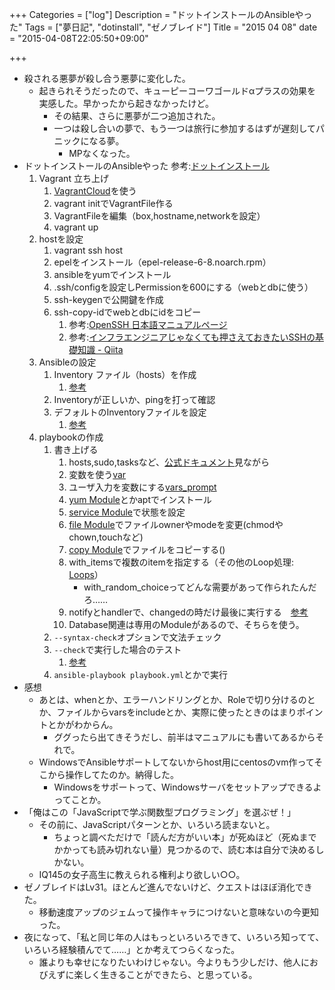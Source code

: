 +++
Categories = ["log"]
Description = "ドットインストールのAnsibleやった"
Tags = ["夢日記", "dotinstall", "ゼノブレイド"]
Title = "2015 04 08"
date = "2015-04-08T22:05:50+09:00"

+++


* 殺される悪夢が殺し合う悪夢に変化した。
	* 起きられそうだったので、キューピーコーワゴールドαプラスの効果を実感した。早かったから起きなかったけど。
		* その結果、さらに悪夢が二つ追加された。
		* 一つは殺し合いの夢で、もう一つは旅行に参加するはずが遅刻してパニックになる夢。
			* MPなくなった。
* ドットインストールのAnsibleやった 参考:[ドットインストール](http://dotinstall.com/lessons/basic_ansible/)
	1. Vagrant 立ち上げ
		1. [VagrantCloud](https://vagrantcloud.com/)を使う
		2. vagrant initでVagrantFile作る
		3. VagrantFileを編集（box,hostname,networkを設定）
		4. vagrant up
	2. hostを設定
		1. vagrant ssh host
		2. epelをインストール（epel-release-6-8.noarch.rpm）
		3. ansibleをyumでインストール
		4. .ssh/configを設定しPermissionを600にする（webとdbに使う）
		5. ssh-keygenで公開鍵を作成
		6. ssh-copy-idでwebとdbにidをコピー
			1. 参考:[OpenSSH 日本語マニュアルページ](http://www.unixuser.org/~euske/doc/openssh/jman/)
			2. 参考:[インフラエンジニアじゃなくても押さえておきたいSSHの基礎知識 - Qiita](http://qiita.com/tag1216/items/5d06bad7468f731f590e)
	3. Ansibleの設定
		1. Inventory ファイル（hosts）を作成
			1. [参考](http://docs.ansible.com/intro_inventory.html)
		2. Inventoryが正しいか、pingを打って確認
		3. デフォルトのInventoryファイルを設定
			1. [参考](http://docs.ansible.com/intro_configuration.html#inventory)
	4. playbookの作成
		1. 書き上げる
			1. hosts,sudo,tasksなど、[公式ドキュメント](http://docs.ansible.com/playbooks_intro.html#basics)見ながら
			2. 変数を使う[var](http://docs.ansible.com/playbooks_variables.html)
			3. ユーザ入力を変数にする[vars_prompt](https://docs.ansible.com/playbooks_prompts.html)
			4. [yum Module](http://docs.ansible.com/yum_module.html)とかaptでインストール
			5. [service Module](http://docs.ansible.com/service_module.html)で状態を設定
			6. [file Module](http://docs.ansible.com/file_module.html)でファイルownerやmodeを変更(chmodやchown,touchなど)
			7. [copy Module](http://docs.ansible.com/copy_module.html)でファイルをコピーする()
			8. with_itemsで複数のitemを指定する（その他のLoop処理: [Loops](http://docs.ansible.com/playbooks_loops.html)）
				* with_random_choiceってどんな需要があって作られたんだろ……
			9. notifyとhandlerで、changedの時だけ最後に実行する　[参考](http://docs.ansible.com/playbooks_intro.html#handlers-running-operations-on-change)
			10. Database関連は専用のModuleがあるので、そちらを使う。
		2. `--syntax-check`オプションで文法チェック
		3. `--check`で実行した場合のテスト
			1. [参考](http://docs.ansible.com/playbooks_checkmode.html)
		4. `ansible-playbook playbook.yml`とかで実行
* 感想
	* あとは、whenとか、エラーハンドリングとか、Roleで切り分けるのとか、ファイルからvarsをincludeとか、実際に使ったときのはまりポイントとかがわからん。
		* ググったら出てきそうだし、前半はマニュアルにも書いてあるからそれで。
	* WindowsでAnsibleサポートしてないからhost用にcentosのvm作ってそこから操作してたのか。納得した。
		* Windowsをサポートって、Windowsサーバをセットアップできるよってことか。
* 「俺はこの「JavaScriptで学ぶ関数型プログラミング」を選ぶぜ！」
	* その前に、JavaScriptパターンとか、いろいろ読まないと。
		* ちょっと調べただけで「読んだ方がいい本」が死ぬほど（死ぬまでかかっても読み切れない量）見つかるので、読む本は自分で決めるしかない。
	* IQ145の女子高生に教えられる権利より欲しい○○。
* ゼノブレイドはLv31。ほとんど進んでないけど、クエストはほぼ消化できた。
	* 移動速度アップのジェムって操作キャラにつけないと意味ないの今更知った。
* 夜になって、「私と同じ年の人はもっといろいろできて、いろいろ知ってて、いろいろ経験積んでて……」とか考えてつらくなった。
	* 誰よりも幸せになりたいわけじゃない。今よりもう少しだけ、他人におびえずに楽しく生きることができたら、と思っている。